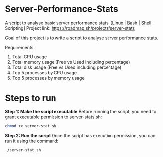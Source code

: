 

# Server-Performance-Stats
A script to analyse basic server performance stats. [Linux | Bash | Shell Scripting]
Project link: https://roadmap.sh/projects/server-stats

Goal of this project is to write a script to analyse server performance stats.

Requirements

1. Total CPU usage
2. Total memory usage (Free vs Used including percentage)
3. Total disk usage (Free vs Used including percentage)
4. Top 5 processes by CPU usage
5. Top 5 processes by memory usage

# Steps to run

**Step 1: Make the script executable**
Before running the script, you need to grant executable permission to server-stats.sh:
```bash
chmod +x server-stat.sh
```
**Step 2: Run the script**
Once the script has execution permission, you can run it using the command:
```bash
./server-stat.sh
```
